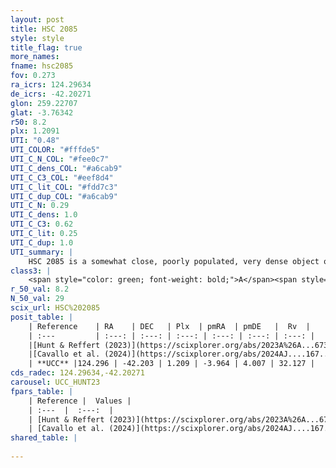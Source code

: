 ```yaml
---
layout: post
title: HSC 2085
style: style
title_flag: true
more_names: 
fname: hsc2085
fov: 0.273
ra_icrs: 124.29634
de_icrs: -42.20271
glon: 259.22707
glat: -3.76342
r50: 8.2
plx: 1.2091
UTI: "0.48"
UTI_COLOR: "#fffde5"
UTI_C_N_COL: "#fee0c7"
UTI_C_dens_COL: "#a6cab9"
UTI_C_C3_COL: "#eef8d4"
UTI_C_lit_COL: "#fdd7c3"
UTI_C_dup_COL: "#a6cab9"
UTI_C_N: 0.29
UTI_C_dens: 1.0
UTI_C_C3: 0.62
UTI_C_lit: 0.25
UTI_C_dup: 1.0
UTI_summary: |
    HSC 2085 is a somewhat close, poorly populated, very dense object of intermediate C3 quality. It was recently reported in the literature.
class3: |
    <span style="color: green; font-weight: bold;">A</span><span style="color: red; font-weight: bold;">C</span>
r_50_val: 8.2
N_50_val: 29
scix_url: HSC%202085
posit_table: |
    | Reference    | RA    | DEC   | Plx  | pmRA  | pmDE   |  Rv  |
    | :---         | :---: | :---: | :---: | :---: | :---: | :---: |
    |[Hunt & Reffert (2023)](https://scixplorer.org/abs/2023A%26A...673A.114H) | 124.3 | -42.24 | 1.199 | -3.939 | 3.972 | 32.027 |
    |[Cavallo et al. (2024)](https://scixplorer.org/abs/2024AJ....167...12C) | 124.249 | -42.238 | 1.202 | -- | -- | -- |
    | **UCC** |124.296 | -42.203 | 1.209 | -3.964 | 4.007 | 32.127 | 
cds_radec: 124.29634,-42.20271
carousel: UCC_HUNT23
fpars_table: |
    | Reference |  Values |
    | :---  |  :---:  |
    | [Hunt & Reffert (2023)](https://scixplorer.org/abs/2023A%26A...673A.114H) | `AV50=0.89, diffAV50=1.518, MOD50=9.542, logAge50=6.868` |
    | [Cavallo et al. (2024)](https://scixplorer.org/abs/2024AJ....167...12C) | `AV50=1.18, dMod50=9.96, logAge50=6.71, [Fe/H]50=-0.1` |
shared_table: |
    
---
```

